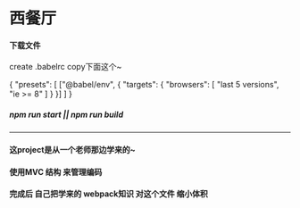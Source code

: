 # 西餐厅

#### 下载文件
<p>create .babelrc copy下面这个~</p>

{
    "presets": [
        ["@babel/env", {
            "targets": {
                "browsers": [
                    "last 5 versions",
                    "ie >= 8"
                ]
            }
        }]
    ]
}


##### npm run start || npm run build

------
#### 这project是从一个老师那边学来的~
#### 使用MVC 结构 来管理编码
#### 完成后 自己把学来的 webpack知识 对这个文件 缩小体积

